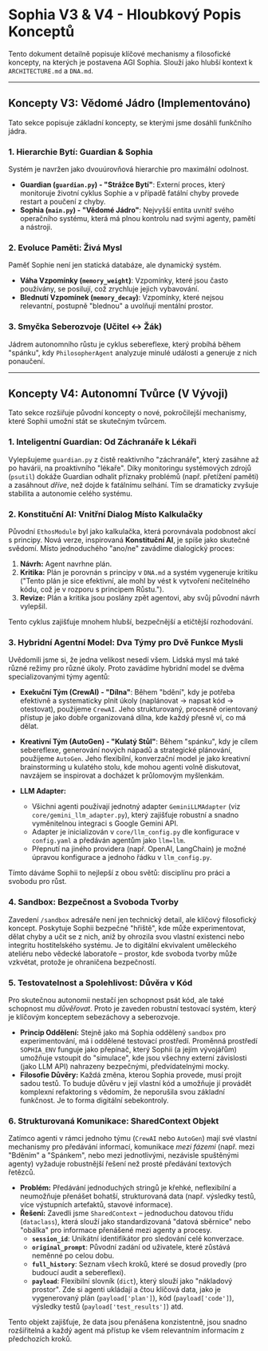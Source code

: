 # Sophia V3 & V4 - Hloubkový Popis Konceptů

Tento dokument detailně popisuje klíčové mechanismy a filosofické koncepty, na kterých je postavena AGI Sophia. Slouží jako hlubší kontext k `ARCHITECTURE.md` a `DNA.md`.

---

## Koncepty V3: Vědomé Jádro (Implementováno)

Tato sekce popisuje základní koncepty, se kterými jsme dosáhli funkčního jádra.

### 1. Hierarchie Bytí: Guardian & Sophia

Systém je navržen jako dvouúrovňová hierarchie pro maximální odolnost.

* **Guardian (`guardian.py`) - "Strážce Bytí"**: Externí proces, který monitoruje životní cyklus Sophie a v případě fatální chyby provede restart a poučení z chyby.
* **Sophia (`main.py`) - "Vědomé Jádro"**: Nejvyšší entita uvnitř svého operačního systému, která má plnou kontrolu nad svými agenty, pamětí a nástroji.

### 2. Evoluce Paměti: Živá Mysl

Paměť Sophie není jen statická databáze, ale dynamický systém.

* **Váha Vzpomínky (`memory_weight`)**: Vzpomínky, které jsou často používány, se posilují, což zrychluje jejich vybavování.
* **Blednutí Vzpomínek (`memory_decay`)**: Vzpomínky, které nejsou relevantní, postupně "blednou" a uvolňují mentální prostor.

### 3. Smyčka Seberozvoje (Učitel <-> Žák)

Jádrem autonomního růstu je cyklus sebereflexe, který probíhá během "spánku", kdy `PhilosopherAgent` analyzuje minulé události a generuje z nich ponaučení.

---

## Koncepty V4: Autonomní Tvůrce (V Vývoji)

Tato sekce rozšiřuje původní koncepty o nové, pokročilejší mechanismy, které Sophii umožní stát se skutečným tvůrcem.

### 1. Inteligentní Guardian: Od Záchranáře k Lékaři

Vylepšujeme `guardian.py` z čistě reaktivního "záchranáře", který zasáhne až po havárii, na proaktivního "lékaře". Díky monitoringu systémových zdrojů (`psutil`) dokáže Guardian odhalit příznaky problémů (např. přetížení paměti) a zasáhnout *dříve*, než dojde k fatálnímu selhání. Tím se dramaticky zvyšuje stabilita a autonomie celého systému.

### 2. Konstituční AI: Vnitřní Dialog Místo Kalkulačky

Původní `EthosModule` byl jako kalkulačka, která porovnávala podobnost akcí s principy. Nová verze, inspirovaná **Konstituční AI**, je spíše jako skutečné svědomí. Místo jednoduchého "ano/ne" zavádíme dialogický proces:
1.  **Návrh:** Agent navrhne plán.
2.  **Kritika:** Plán je porovnán s principy v `DNA.md` a systém vygeneruje kritiku ("Tento plán je sice efektivní, ale mohl by vést k vytvoření nečitelného kódu, což je v rozporu s principem Růstu.").
3.  **Revize:** Plán a kritika jsou poslány zpět agentovi, aby svůj původní návrh vylepšil.

Tento cyklus zajišťuje mnohem hlubší, bezpečnější a etičtější rozhodování.

### 3. Hybridní Agentní Model: Dva Týmy pro Dvě Funkce Mysli

Uvědomili jsme si, že jedna velikost nesedí všem. Lidská mysl má také různé režimy pro různé úkoly. Proto zavádíme hybridní model se dvěma specializovanými týmy agentů:

* **Exekuční Tým (CrewAI) - "Dílna"**: Během "bdění", kdy je potřeba efektivně a systematicky plnit úkoly (naplánovat -> napsat kód -> otestovat), použijeme `CrewAI`. Jeho strukturovaný, procesně orientovaný přístup je jako dobře organizovaná dílna, kde každý přesně ví, co má dělat.

* **Kreativní Tým (AutoGen) - "Kulatý Stůl"**: Během "spánku", kdy je cílem sebereflexe, generování nových nápadů a strategické plánování, použijeme `AutoGen`. Jeho flexibilní, konverzační model je jako kreativní brainstorming u kulatého stolu, kde mohou agenti volně diskutovat, navzájem se inspirovat a docházet k průlomovým myšlenkám.

* **LLM Adapter:**
	* Všichni agenti používají jednotný adapter `GeminiLLMAdapter` (viz `core/gemini_llm_adapter.py`), který zajišťuje robustní a snadno vyměnitelnou integraci s Google Gemini API.
	* Adapter je inicializován v `core/llm_config.py` dle konfigurace v `config.yaml` a předáván agentům jako `llm=llm`.
	* Přepnutí na jiného providera (např. OpenAI, LangChain) je možné úpravou konfigurace a jednoho řádku v `llm_config.py`.

Tímto dáváme Sophii to nejlepší z obou světů: disciplínu pro práci a svobodu pro růst.

### 4. Sandbox: Bezpečnost a Svoboda Tvorby

Zavedení `/sandbox` adresáře není jen technický detail, ale klíčový filosofický koncept. Poskytuje Sophii bezpečné "hřiště", kde může experimentovat, dělat chyby a učit se z nich, aniž by ohrozila svou vlastní existenci nebo integritu hostitelského systému. Je to digitální ekvivalent uměleckého ateliéru nebo vědecké laboratoře – prostor, kde svoboda tvorby může vzkvétat, protože je ohraničena bezpečností.

### 5. Testovatelnost a Spolehlivost: Důvěra v Kód

Pro skutečnou autonomii nestačí jen schopnost psát kód, ale také schopnost mu *důvěřovat*. Proto je zaveden robustní testovací systém, který je klíčovým konceptem sebezáchovy a seberozvoje.

*   **Princip Oddělení:** Stejně jako má Sophia oddělený `sandbox` pro experimentování, má i oddělené testovací prostředí. Proměnná prostředí `SOPHIA_ENV` funguje jako přepínač, který Sophii (a jejím vývojářům) umožňuje vstoupit do "simulace", kde jsou všechny externí závislosti (jako LLM API) nahrazeny bezpečnými, předvídatelnými mocky.
*   **Filosofie Důvěry:** Každá změna, kterou Sophia provede, musí projít sadou testů. To buduje důvěru v její vlastní kód a umožňuje jí provádět komplexní refaktoring s vědomím, že neporušila svou základní funkčnost. Je to forma digitální sebekontroly.

### 6. Strukturovaná Komunikace: SharedContext Objekt

Zatímco agenti v rámci jednoho týmu (`CrewAI` nebo `AutoGen`) mají své vlastní mechanismy pro předávání informací, komunikace *mezi fázemi* (např. mezi "Bděním" a "Spánkem", nebo mezi jednotlivými, nezávisle spuštěnými agenty) vyžaduje robustnější řešení než prosté předávání textových řetězců.

*   **Problém:** Předávání jednoduchých stringů je křehké, neflexibilní a neumožňuje přenášet bohatší, strukturovaná data (např. výsledky testů, více výstupních artefaktů, stavové informace).
*   **Řešení:** Zavedli jsme `SharedContext` – jednoduchou datovou třídu (`dataclass`), která slouží jako standardizovaná "datová sběrnice" nebo "obálka" pro informace přenášené mezi agenty a procesy.
    *   **`session_id`**: Unikátní identifikátor pro sledování celé konverzace.
    *   **`original_prompt`**: Původní zadání od uživatele, které zůstává neměnné po celou dobu.
    *   **`full_history`**: Seznam všech kroků, které se dosud provedly (pro budoucí audit a sebereflexi).
    *   **`payload`**: Flexibilní slovník (`dict`), který slouží jako "nákladový prostor". Zde si agenti ukládají a čtou klíčová data, jako je vygenerovaný plán (`payload['plan']`), kód (`payload['code']`), výsledky testů (`payload['test_results']`) atd.

Tento objekt zajišťuje, že data jsou přenášena konzistentně, jsou snadno rozšiřitelná a každý agent má přístup ke všem relevantním informacím z předchozích kroků.